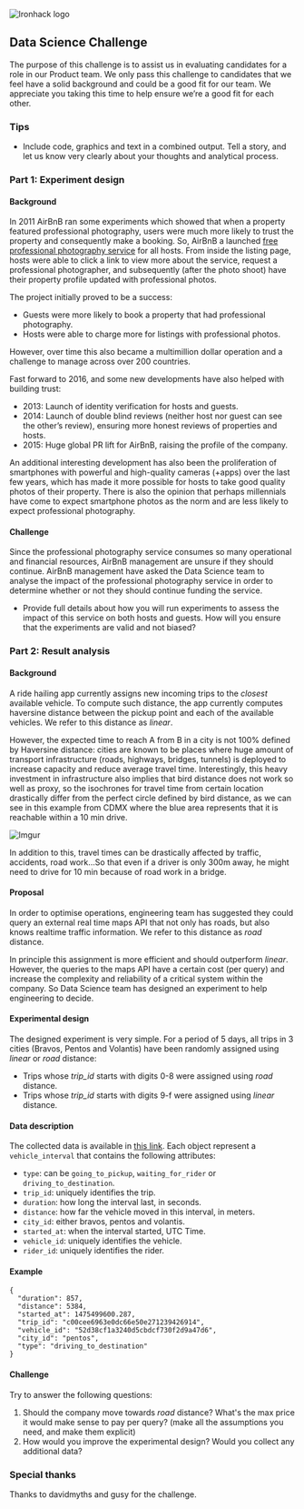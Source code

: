![Ironhack logo](https://i.imgur.com/1QgrNNw.png)

## Data Science Challenge

The purpose of this challenge is to assist us in evaluating candidates for a role in our Product team. We only pass this challenge to candidates that we feel have a solid background and could be a good fit for our team. We appreciate you taking this time to help ensure we’re a good fit for each other.

### Tips
- Include code, graphics and text in a combined output. Tell a story, and let us know very clearly about your thoughts and analytical process.

### Part 1: Experiment design
#### Background
In 2011 AirBnB ran some experiments which showed that when a property featured professional photography, users were much more likely to trust the property and consequently make a booking. So, AirBnB a launched [free professional photography service](https://www.airbnb.com/professional_photography) for all hosts. From inside the listing page, hosts were able to click a link to view more about the service, request a professional photographer, and subsequently (after the photo shoot) have their property profile updated with professional photos. 

The project initially proved to be a success:
- Guests were more likely to book a property that had professional photography.
- Hosts were able to charge more for listings with professional photos.

However, over time this also became a multimillion dollar operation and a challenge to manage across over 200 countries. 

Fast forward to 2016, and some new developments have also helped with building trust:

- 2013: Launch of identity verification for hosts and guests.
- 2014: Launch of double blind reviews (neither host nor guest can see the other’s review), ensuring more honest reviews of properties and hosts. 
- 2015: Huge global PR lift for AirBnB, raising the profile of the company.

An additional interesting development has also been the proliferation of smartphones with powerful and high-quality cameras (+apps) over the last few years, which has made it more possible for hosts to take good quality photos of their property. There is also the opinion that perhaps millennials have come to expect smartphone photos as the norm and are less likely to expect professional photography. 

#### Challenge

Since the professional photography service consumes so many operational and financial resources, AirBnB management are unsure if they should continue. AirBnB management have asked the Data Science team to analyse the impact of the professional photography service in order to determine whether or not they should continue funding the service. 

- Provide full details about how you will run experiments to assess the impact of this service on both hosts and guests. How will you ensure that the experiments are valid and not biased? 

### Part 2: Result analysis

#### Background
A ride hailing app currently assigns new incoming trips to the _closest_ available vehicle. To compute such distance, the app currently computes haversine distance between the pickup point and each of the available vehicles. We refer to this distance as *linear*. 

However, the expected time to reach A from B in a city is not 100% defined by Haversine distance:
cities are known to be places where huge amount of transport infrastructure (roads, highways, bridges, tunnels) is deployed to increase capacity and reduce average travel time. Interestingly, this heavy investment in infrastructure also implies that bird distance does not work so well as proxy, so the isochrones for travel time from certain location drastically differ from the perfect circle defined by bird distance, as we can see in this example from CDMX where the blue area represents that it is reachable within a 10 min drive. 

![Imgur](https://i.imgur.com/hYXhpiM.png)
 
In addition to this, travel times can be drastically affected by traffic, accidents, road work...So that even if a driver is only 300m away, he might need to drive for 10 min because of road work in a bridge.

#### Proposal
In order to optimise operations, engineering team has suggested they could query an external real time maps API that not only has roads, but also knows realtime traffic information. We refer to this distance as *road* distance.

In principle this assignment is more efficient and should outperform *linear*. However, the queries to the maps API have a certain cost (per query) and increase the complexity and reliability of a critical system within the company. So Data Science team has designed an experiment to help engineering to decide.

#### Experimental design

The designed experiment is very simple. For a period of 5 days, all trips in 3 cities (Bravos, Pentos and Volantis) have been randomly assigned using *linear* or *road* distance:

* Trips whose *trip_id* starts with digits 0-8 were assigned using *road* distance.
* Trips whose *trip_id* starts with digits 9-f were assigned using *linear* distance.

#### Data description
The collected data is available in [this link](https://www.dropbox.com/s/e3j1pybfz5o3vq9/intervals_challenge.json.gz?dl=0). Each object represent a `vehicle_interval` that contains the following attributes:

* `type`: can be `going_to_pickup`, `waiting_for_rider` or `driving_to_destination`. 
* `trip_id`: uniquely identifies the trip.
* `duration`: how long the interval last, in seconds.
* `distance`: how far the vehicle moved in this interval, in meters.
* `city_id`: either bravos, pentos and volantis.
* `started_at`: when the interval started, UTC Time.
* `vehicle_id`: uniquely identifies the vehicle.
* `rider_id`: uniquely identifies the rider.

#### Example
```
{
  "duration": 857,
  "distance": 5384,
  "started_at": 1475499600.287,
  "trip_id": "c00cee6963e0dc66e50e271239426914",
  "vehicle_id": "52d38cf1a3240d5cbdcf730f2d9a47d6",
  "city_id": "pentos",
  "type": "driving_to_destination"
}
```

#### Challenge
Try to answer the following questions:

1. Should the company move towards *road* distance? What's the max price it would make sense to pay per query? (make all the  assumptions you need, and make them explicit)
2. How would you improve the experimental design? Would you collect any additional data? 

### Special thanks
Thanks to davidmyths and gusy for the challenge.
